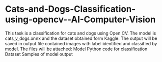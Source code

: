 # Cats-and-Dogs-Classification-using-opencv--AI-Computer-Vision
This task is a classification for cats and dogs using Open CV. The model is cats_v_dogs.onnx and the dataset obtained form Kaggle. The output will be saved in output file contained images with label identified and classified by model.
The files will be attached:
Model 
Python code for classification 
Dataset 
 Samples of model output 
 
